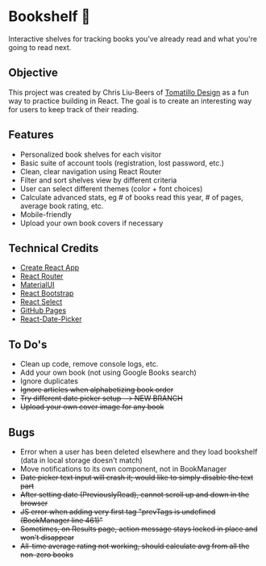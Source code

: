 # Bookshelf 📘

Interactive shelves for tracking books you've already read and what you're going to read next.

## Objective

This project was created by Chris Liu-Beers of [Tomatillo Design](http://www.tomatillodesign.com) as a fun way to practice building in React. The goal is to create an interesting way for users to keep track of their reading.

## Features

- Personalized book shelves for each visitor
- Basic suite of account tools (registration, lost password, etc.)
- Clean, clear navigation using React Router
- Filter and sort shelves view by different criteria
- User can select different themes (color + font choices)
- Calculate advanced stats, eg # of books read this year, # of pages, average book rating, etc.
- Mobile-friendly
- Upload your own book covers if necessary

## Technical Credits

- [Create React App](https://github.com/facebook/create-react-app)
- [React Router](https://www.npmjs.com/package/react-router)
- [MaterialUI](https://material-ui.com/)
- [React Bootstrap](https://react-bootstrap.github.io/)
- [React Select](https://react-select.com/home)
- [GitHub Pages](https://github.com/gitname/react-gh-pages)
- [React-Date-Picker](https://www.npmjs.com/package/react-date-picker)

## To Do's

- Clean up code, remove console logs, etc.
- Add your own book (not using Google Books search)
- Ignore duplicates
- ~~Ignore articles when alphabetizing book order~~
- ~~Try different date picker setup --> NEW BRANCH~~
- ~~Upload your own cover image for any book~~

## Bugs

- Error when a user has been deleted elsewhere and they load bookshelf (data in local storage doesn't match)
- Move notifications to its own component, not in BookManager
- ~~Date picker text input will crash it; would like to simply disable the text part~~
- ~~After setting date (PreviouslyRead), cannot scroll up and down in the browser~~
- ~~JS error when adding very first tag "prevTags is undefined (BookManager line 461)"~~
- ~~Sometimes, on Results page, action message stays locked in place and won't disappear~~
- ~~All-time average rating not working, should calculate avg from all the non-zero books~~
